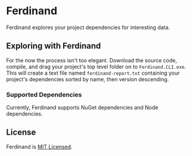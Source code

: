 # Ferdinand

Ferdinand explores your project dependencies for interesting data.

## Exploring with Ferdinand

For the now the process isn't too elegant. Download the source code, compile, and drag your project's top level folder on to `Ferdinand.CLI.exe`. This will create a text file named `ferdinand-report.txt` containing your project's dependencies sorted by name, then version descending.

### Supported Dependencies

Currently, Ferdinand supports NuGet dependencies and Node dependencies.

## License

Ferdinand is [MIT Licensed](LICENSE).
